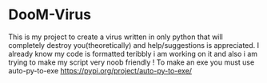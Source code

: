 # DooM-Virus
This is my project to create a virus written in only python that will completely destroy you(theoretically) and help/suggestions is appreciated.
I already know my code is formatted teribbly i am working on it and also i am trying to make my script very noob friendly !
To make an exe you must use auto-py-to-exe https://pypi.org/project/auto-py-to-exe/
 
